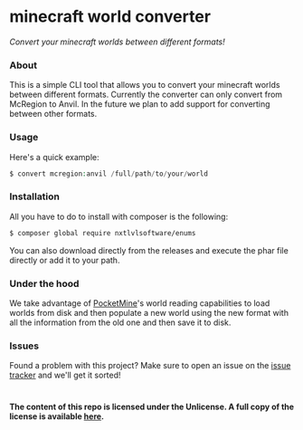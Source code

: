 minecraft world converter
===============
_Convert your minecraft worlds between different formats!_

### About

This is a simple CLI tool that allows you to convert your minecraft worlds between different formats. Currently the converter
can only convert from McRegion to Anvil. In the future we plan to add support for converting between other formats.

### Usage

Here's a quick example:
```php
$ convert mcregion:anvil /full/path/to/your/world
```

### Installation

All you have to do to install with composer is the following:

```bash
$ composer global require nxtlvlsoftware/enums
```

You can also download directly from the releases and execute the phar file directly or add it to your path.

### Under the hood

We take advantage of [PocketMine](https://github.com/pmmp/PocketMine-MP)'s world reading capabilities to load worlds from
disk and then populate a new world using the new format with all the information from the old one and then save it to disk.

### Issues

Found a problem with this project? Make sure to open an issue on the [issue tracker](https://github.com/NxtLvLSoftware/minecraft-world-converter/issues) and we'll get it sorted!

#

__The content of this repo is licensed under the Unlicense. A full copy of the license is available [here](LICENSE).__
